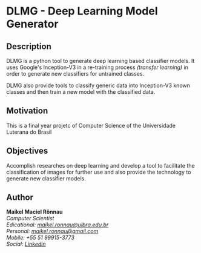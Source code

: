 # DLMG - Deep Learning Model Generator

## Description

DLMG is a python tool to generate deep learning based classifier models. It uses Google's Inception-V3 in a re-training  process *(transfer learning)* in order to generate new classifiers for untrained classes.

DLMG also provide tools to classify generic data into Inception-V3 known classes and then train a new model with the classified data.

## Motivation

This is a final year projetc of Computer Science of the Universidade Luterana do Brasil

## Objectives

Accomplish researches on deep learning and develop a tool to facilitate the classification of images for further use and also provide the technology to generate new classifier models.

## Author

**Maikel Maciel Rönnau**  
*Computer Scientist  
Edicational: maikel.ronnau@ulbra.edu.br  
Personal: maikel.ronnau@gmail.com  
Mobile: +55 51 99915-3773  
Social: [Linkedin](https://br.linkedin.com/in/maikelronnau)*
